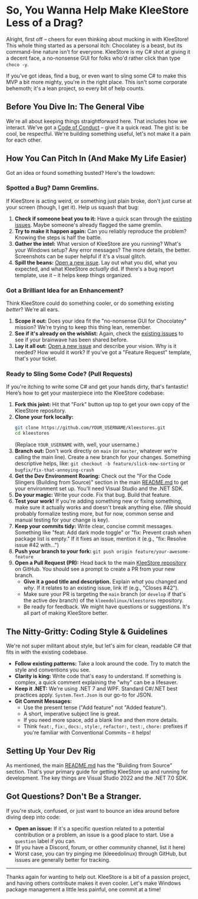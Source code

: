 # So, You Wanna Help Make KleeStore Less of a Drag?

Alright, first off – cheers for even thinking about mucking in with KleeStore! This whole thing started as a personal itch: Chocolatey is a beast, but its command-line nature isn't for everyone. KleeStore is my C# shot at giving it a decent face, a no-nonsense GUI for folks who'd rather click than type `choco -y`.

If you've got ideas, find a bug, or even want to sling some C# to make this MVP a bit more mighty, you're in the right place. This isn't some corporate behemoth; it's a lean project, so every bit of help counts.

## Before You Dive In: The General Vibe

We're all about keeping things straightforward here. That includes how we interact. We've got a [Code of Conduct](CODE_OF_CONDUCT.md) – give it a quick read. The gist is: be cool, be respectful. We're building something useful, let's not make it a pain for each other.

## How You Can Pitch In (And Make My Life Easier)

Got an idea or found something busted? Here's the lowdown:

### Spotted a Bug? Damn Gremlins.
If KleeStore is acting weird, or something just plain broke, don't just curse at your screen (though, I get it). Help us squash that bug:

1.  **Check if someone beat you to it:** Have a quick scan through the [existing issues](https://github.com/kleeedolinux/kleestores/issues). Maybe someone's already flagged the same gremlin.
2.  **Try to make it happen again:** Can you reliably reproduce the problem? Knowing the steps is half the battle.
3.  **Gather the intel:** What version of KleeStore are you running? What's your Windows setup? Any error messages? The more details, the better. Screenshots can be super helpful if it's a visual glitch.
4.  **Spill the beans:** [Open a new issue](https://github.com/kleeedolinux/kleestores/issues/new?assignees=&labels=bug&template=bug_report.md&title=%5BBUG%5D+). Lay out what you did, what you expected, and what KleeStore *actually* did. If there's a bug report template, use it – it helps keep things organized.

### Got a Brilliant Idea for an Enhancement?
Think KleeStore could do something cooler, or do something existing *better*? We're all ears.

1.  **Scope it out:** Does your idea fit the "no-nonsense GUI for Chocolatey" mission? We're trying to keep this thing lean, remember.
2.  **See if it's already on the wishlist:** Again, check the [existing issues](https://github.com/kleeedolinux/kleestores/issues) to see if your brainwave has been shared before.
3.  **Lay it all out:** [Open a new issue](https://github.com/kleeedolinux/kleestores/issues/new?assignees=&labels=enhancement&template=feature_request.md&title=%5BFEATURE%5D+) and describe your vision. Why is it needed? How would it work? If you've got a "Feature Request" template, that's your ticket.

### Ready to Sling Some Code? (Pull Requests)
If you're itching to write some C# and get your hands dirty, that's fantastic! Here’s how to get your masterpiece into the KleeStore codebase:

1.  **Fork this joint:** Hit that "Fork" button up top to get your own copy of the KleeStore repository.
2.  **Clone your fork locally:**
    ```bash
    git clone https://github.com/YOUR_USERNAME/kleestores.git
    cd kleestores
    ```
    (Replace `YOUR_USERNAME` with, well, your username.)
3.  **Branch out:** Don't work directly on `main` (or `master`, whatever we're calling the main line). Create a new branch for your changes. Something descriptive helps, like:
    `git checkout -b feature/slick-new-sorting` or `bugfix/fix-that-annoying-crash`
4.  **Get the Dev Environment Roaring:** Check out the "For the Code Slingers (Building from Source)" section in the main [README.md](README.md) to get your environment set up. You'll need Visual Studio and the .NET SDK.
5.  **Do your magic:** Write your code. Fix that bug. Build that feature.
6.  **Test your work!** If you're adding something new or fixing something, make sure it actually works and doesn't break anything else. (We should probably formalize testing more, but for now, common sense and manual testing for your change is key).
7.  **Keep your commits tidy:** Write clear, concise commit messages. Something like "feat: Add dark mode toggle" or "fix: Prevent crash when package list is empty." If it fixes an issue, mention it (e.g., "fix: Resolve issue #42 with...")
8.  **Push your branch to your fork:**
    `git push origin feature/your-awesome-feature`
9.  **Open a Pull Request (PR):** Head back to the main [KleeStore repository](https://github.com/kleeedolinux/kleestores) on GitHub. You should see a prompt to create a PR from your new branch.
    *   **Give it a good title and description.** Explain *what* you changed and *why*. If it relates to an existing issue, link it! (e.g., "Closes #42").
    *   Make sure your PR is targeting the `main` branch (or `develop` if that's the active dev branch) of the `kleeedolinux/kleestores` repository.
    *   Be ready for feedback. We might have questions or suggestions. It's all part of making KleeStore better.

## The Nitty-Gritty: Coding Style & Guidelines

We're not super militant about style, but let's aim for clean, readable C# that fits in with the existing codebase.

*   **Follow existing patterns:** Take a look around the code. Try to match the style and conventions you see.
*   **Clarity is king:** Write code that's easy to understand. If something is complex, a quick comment explaining the "why" can be a lifesaver.
*   **Keep it .NET:** We're using .NET 7 and WPF. Standard C#/.NET best practices apply. `System.Text.Json` is our go-to for JSON.
*   **Git Commit Messages:**
    *   Use the present tense ("Add feature" not "Added feature").
    *   A short, imperative subject line is great.
    *   If you need more space, add a blank line and then more details.
    *   Think `feat:`, `fix:`, `docs:`, `style:`, `refactor:`, `test:`, `chore:` prefixes if you're familiar with Conventional Commits – it helps!

## Setting Up Your Dev Rig

As mentioned, the main [README.md](README.md) has the "Building from Source" section. That's your primary guide for getting KleeStore up and running for development. The key things are Visual Studio 2022 and the .NET 7.0 SDK.

## Got Questions? Don't Be a Stranger.

If you're stuck, confused, or just want to bounce an idea around before diving deep into code:

*   **Open an issue:** If it's a specific question related to a potential contribution or a problem, an issue is a good place to start. Use a `question` label if you can.
*   (If you have a Discord, forum, or other community channel, list it here)
*   Worst case, you can try pinging me (kleeedolinux) through GitHub, but issues are generally better for tracking.

---

Thanks again for wanting to help out. KleeStore is a bit of a passion project, and having others contribute makes it even cooler. Let's make Windows package management a little less painful, one commit at a time!

